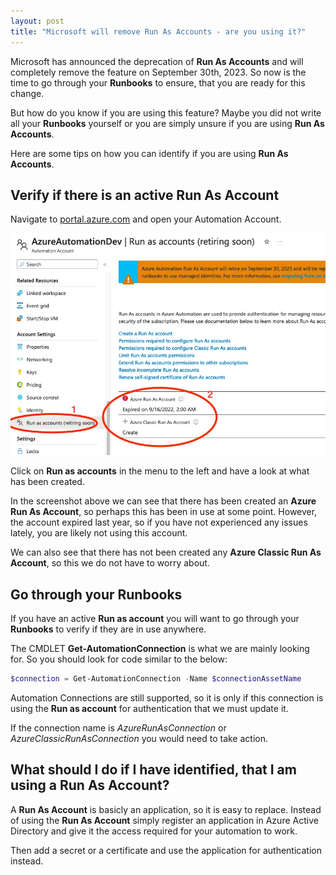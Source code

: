 ```yaml
---
layout: post
title: "Microsoft will remove Run As Accounts - are you using it?"
---
```


Microsoft has announced the deprecation of **Run As Accounts** and will completely remove the feature on September 30th, 2023. So now is the time to go through your **Runbooks** to ensure, that you are ready for this change.

But how do you know if you are using this feature? Maybe you did not write all your **Runbooks** yourself or you are simply unsure if you are using **Run As Accounts**.

Here are some tips on how you can identify if you are using **Run As Accounts**.

## Verify if there is an active Run As Account

Navigate to [portal.azure.com](https://portal.azure.com) and open your Automation Account.

![Run as accounts in the azure portal](/assets/images/post_identify-if-you-are-using-run-as-accounts.webp)

Click on **Run as accounts** in the menu to the left and have a look at what has been created.

In the screenshot above we can see that there has been created an **Azure Run As Account**, so perhaps this has been in use at some point. However, the account expired last year, so if you have not experienced any issues lately, you are likely not using this account.

We can also see that there has not been created any **Azure Classic Run As Account**, so this we do not have to worry about.

## Go through your Runbooks

If you have an active **Run as account**  you will want to go through your **Runbooks** to verify if they are in use anywhere.

The CMDLET **Get-AutomationConnection** is what we are mainly looking for. So you should look for code similar to the below:

```powershell
$connection = Get-AutomationConnection -Name $connectionAssetName  
```

Automation Connections are still supported, so it is only if this connection is using the **Run as account** for authentication that we must update it. 

If the connection name is *AzureRunAsConnection* or *AzureClassicRunAsConnection* you would need to take action.

## What should I do if I have identified, that I am using a Run As Account?

A **Run As Account** is basicly an application, so it is easy to replace. Instead of using the **Run As Account** simply register an application in Azure Active Directory and give it the access required for your automation to work.

Then add a secret or a certificate and use the application for authentication instead.